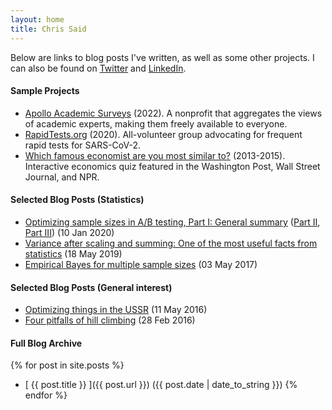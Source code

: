```yaml
---
layout: home
title: Chris Said
---
```


Below are links to blog posts I've written, as well as some other projects. I can also be found on [Twitter](https://twitter.com/Chris_Said) and [LinkedIn](https://www.linkedin.com/in/chris-said-97986b6b/).

#### Sample Projects
* [Apollo Academic Surveys](https://www.apollosurveys.org/) (2022). A nonprofit that aggregates the views of academic experts, making them freely available to everyone.
* [RapidTests.org](https://www.rapidtests.org/) (2020). All-volunteer group advocating for frequent rapid tests for SARS-CoV-2.
* [Which famous economist are you most similar to?](http://whichfamouseconomistareyoumostsimilarto.com/) (2013-2015). Interactive economics quiz featured in the Washington Post, Wall Street Journal, and NPR.

#### Selected Blog Posts (Statistics)
* [Optimizing sample sizes in A/B testing, Part I: General summary](/2020/01/10/optimizing-sample-sizes-in-ab-testing-part-I/) ([Part II](/2020/01/10/optimizing-sample-sizes-in-ab-testing-part-II/), [Part III](/2020/01/10/optimizing-sample-sizes-in-ab-testing-part-III/)) (10 Jan 2020)
* [Variance after scaling and summing: One of the most useful facts from statistics](/2019/05/18/variance_after_scaling_and_summing/) (18 May 2019)
* [Empirical Bayes for multiple sample sizes](/2017/05/03/empirical-bayes-for-multiple-sample-sizes/) (03 May 2017)

#### Selected Blog Posts (General interest)
* [Optimizing things in the USSR](/2016/05/11/optimizing-things-in-the-ussr/) (11 May 2016)
* [Four pitfalls of hill climbing](/2016/02/28/four-pitfalls-of-hill-climbing/) (28 Feb 2016)

#### Full Blog Archive

{% for post in site.posts %}
  * [ {{ post.title }} ]({{ post.url }}) ({{ post.date | date_to_string }})
{% endfor %}

